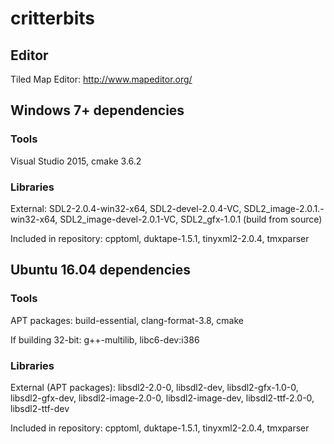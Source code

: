 # critterbits

## Editor

Tiled Map Editor: http://www.mapeditor.org/

## Windows 7+ dependencies

### Tools

Visual Studio 2015, cmake 3.6.2

### Libraries

External: SDL2-2.0.4-win32-x64, SDL2-devel-2.0.4-VC, SDL2\_image-2.0.1.-win32-x64, SDL2\_image-devel-2.0.1-VC, SDL2\_gfx-1.0.1 (build from source)

Included in repository: cpptoml, duktape-1.5.1, tinyxml2-2.0.4, tmxparser

## Ubuntu 16.04 dependencies

### Tools

APT packages: build-essential, clang-format-3.8, cmake

If building 32-bit: g++-multilib, libc6-dev:i386

### Libraries

External (APT packages): libsdl2-2.0-0, libsdl2-dev, libsdl2-gfx-1.0-0, libsdl2-gfx-dev, libsdl2-image-2.0-0, libsdl2-image-dev, libsdl2-ttf-2.0-0, libsdl2-ttf-dev

Included in repository: cpptoml, duktape-1.5.1, tinyxml2-2.0.4, tmxparser